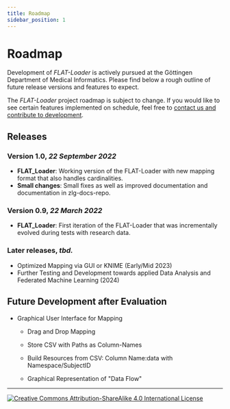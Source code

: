 ```yaml
---
title: Roadmap
sidebar_position: 1
---
```


# Roadmap

Development of _FLAT-Loader_ is actively pursued at the Göttingen Department of 
Medical Informatics. Please find below a rough outline of future release versions and features to expect.

The _FLAT-Loader_ project roadmap is subject to change. If you would like to see certain 
features implemented on schedule, feel free to [contact us and contribute to development](../misc/about.html#zlg-source-code).

## Releases

### Version 1.0, _22 September 2022_
* **FLAT_Loader**: Working version of the FLAT-Loader with new mapping format that also handles cardinalities. 
* **Small changes**: Small fixes as well as improved documentation and documentation in zlg-docs-repo.

### Version 0.9, _22 March 2022_
* **FLAT_Loader**: First iteration of the FLAT-Loader that was incrementally evolved during tests with research data.

### Later releases, _tbd._
* Optimized Mapping via GUI or KNIME (Early/Mid 2023)
* Further Testing and Development towards applied Data Analysis and Federated Machine Learning (2024) 

## Future Development after Evaluation

- Graphical User Interface for Mapping
  - Drag and Drop Mapping
  - Store CSV with Paths as Column-Names
  - Build Resources from CSV: Column Name:data with Namespace/SubjectID

  - Graphical Representation of "Data Flow"

---

[![Creative Commons Attribution-ShareAlike 4.0 International License](https://i.creativecommons.org/l/by-sa/4.0/88x31.png "Creative Commons Attribution-ShareAlike 4.0 International License")](http://creativecommons.org/licenses/by-sa/4.0/)
